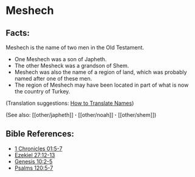# Meshech #

## Facts: ##

Meshech is the name of two men in the Old Testament.

* One Meshech was a son of Japheth.
* The other Mesheck was a grandson of Shem.
* Meshech was also the name of a region of land, which was probably named after one of these men.
* The region of Meshech may have been located in part of what is now the country of Turkey.

(Translation suggestions: [How to Translate Names](en/ta-vol1/translate/man/translate-names))

(See also: [[other/japheth]] **·** [[other/noah]] **·** [[other/shem]])

## Bible References: ##

* [1 Chronicles 01:5-7](en/tn/1ch/help/01/05)
* [Ezekiel 27:12-13](en/tn/ezk/help/27/12)
* [Genesis 10:2-5](en/tn/gen/help/10/02)
* [Psalms 120:5-7](en/tn/psa/help/120/05)